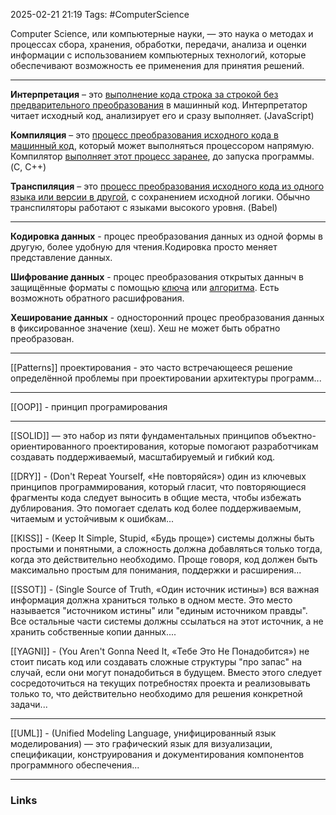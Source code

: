2025-02-21 21:19
Tags: #ComputerScience

Computer Science, или компьютерные науки, — это наука о методах и процессах сбора, хранения, обработки, передачи, анализа и оценки информации с использованием компьютерных технологий, которые обеспечивают возможность ее применения для принятия решений.

---

**Интерпретация** – это <u>выполнение кода строка за строкой без предварительного преобразования</u> в машинный код. Интерпретатор читает исходный код, анализирует его и сразу выполняет. (JavaScript)

**Компиляция** – это <u>процесс преобразования исходного кода в машинный код</u>, который может выполняться процессором напрямую. Компилятор <u>выполняет этот процесс заранее</u>, до запуска программы. (C, C++)

**Транспиляция** – это <u>процесс преобразования исходного кода из одного языка или версии в другой</u>, с сохранением исходной логики. Обычно транспиляторы работают с языками высокого уровня. (Babel)

---

**Кодировка данных** - процес преобразования данных из одной формы в другую, более удобную для чтения.Кодировка просто меняет представление данных.

**Шифрование данных** - процес преобразования открытых данныч в защищённые форматы с помощью <u>ключа</u> или <u>алгоритма</u>. Есть возможноть обратного расшифрования.

**Хеширование данных** - односторонний процес преобразования данных в фиксированное значение (хеш). Хеш не может быть обратно преобразован.

---

[[Patterns]] проектирования - это часто встречающееся решение определённой проблемы при проектировании архитектуры программ...

---

[[OOP]] - принцип програмирования

---

[[SOLID]] — это набор из пяти фундаментальных принципов объектно-ориентированного проектирования, которые помогают разработчикам создавать поддерживаемый, масштабируемый и гибкий код.

[[DRY]] - (Don't Repeat Yourself, «Не повторяйся») один из ключевых принципов программирования, который гласит, что повторяющиеся фрагменты кода следует выносить в общие места, чтобы избежать дублирования. Это помогает сделать код более поддерживаемым, читаемым и устойчивым к ошибкам...

[[KISS]] - (Keep It Simple, Stupid, «Будь проще») системы должны быть простыми и понятными, а сложность должна добавляться только тогда, когда это действительно необходимо. Проще говоря, код должен быть максимально простым для понимания, поддержки и расширения...

[[SSOT]] - (Single Source of Truth, «Один источник истины») вся важная информация должна храниться только в одном месте. Это место называется "источником истины" или "единым источником правды". Все остальные части системы должны ссылаться на этот источник, а не хранить собственные копии данных....

[[YAGNI]] - (You Aren't Gonna Need It,  «Тебе Это Не Понадобится») не стоит писать код или создавать сложные структуры "про запас" на случай, если они могут понадобиться в будущем. Вместо этого следует сосредоточиться на текущих потребностях проекта и реализовывать только то, что действительно необходимо для решения конкретной задачи...

---

[[UML]] - (Unified Modeling Language, унифицированный язык моделирования) — это графический язык для визуализации, спецификации, конструирования и документирования компонентов программного обеспечения...

---
### Links
